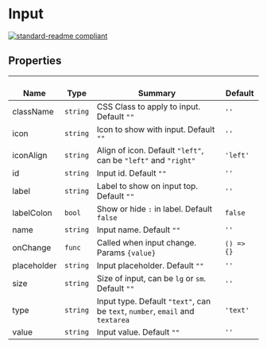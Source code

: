 # Input
  [![standard-readme compliant](https://img.shields.io/badge/standard--readme-OK-green.svg?style=flat-square)](https://github.com/RichardLitt/standard-readme)
  

  ## Properties
  | </br>Name | </br>Type | </br>Summary | </br>Default | 
| ---- | ---- | ---- | ---- |
| className | `string` | CSS Class to apply to input. Default `""` | `''` |
| icon | `string` | Icon to show with input. Default `""` | `''` |
| iconAlign | `string` | Align of icon. Default `"left"`, can be `"left"` and `"right"` | `'left'` |
| id | `string` | Input id. Default `""` | `''` |
| label | `string` | Label to show on input top. Default `""` | `''` |
| labelColon | `bool` | Show or hide `:` in label. Default `false` | `false` |
| name | `string` | Input name. Default `""` | `''` |
| onChange | `func` | Called when input change. Params `{value}` | `() => {}` |
| placeholder | `string` | Input placeholder. Default `""` | `''` |
| size | `string` | Size of input, can be `lg` or `sm`. Default `""` | `''` |
| type | `string` | Input type. Default `"text"`, can be `text`, `number`, `email` and `textarea` | `'text'` |
| value | `string` | Input value. Default `""` | `''` |